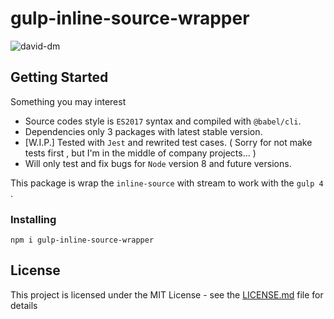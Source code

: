 # gulp-inline-source-wrapper

![david-dm](https://david-dm.org/silveryiris/gulp-inline-source-wrapper.svg)

## Getting Started

Something you may interest
- Source codes style is `ES2017` syntax and compiled with `@babel/cli`.
- Dependencies only 3 packages with latest stable version.
- [W.I.P.] Tested with `Jest` and rewrited test cases. 
( Sorry for not make tests first , but I'm in the middle of company projects... )
- Will only test and fix bugs for `Node` version 8 and future versions.

This package is wrap the `inline-source` with stream to work with the `gulp 4` .

### Installing

```
npm i gulp-inline-source-wrapper
```

## License

This project is licensed under the MIT License - see the [LICENSE.md](LICENSE.md) file for details
